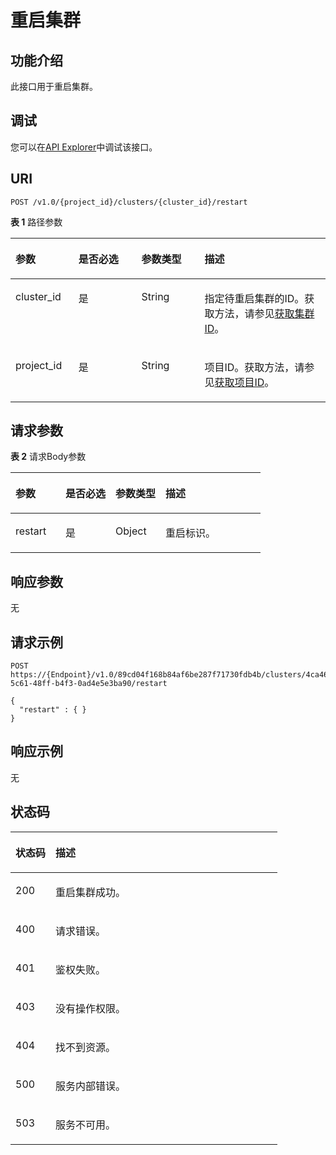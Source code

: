 # 重启集群<a name="ZH-CN_TOPIC_0000001387501952"></a>

## 功能介绍<a name="section165379017142"></a>

此接口用于重启集群。

## 调试<a name="zh-cn_topic_0000001145496635_section16191247193116"></a>

您可以在[API Explorer](https://apiexplorer.developer.huaweicloud.com/apiexplorer/doc?product=DWS&api=RestartCluster)中调试该接口。

## URI<a name="section19538150141418"></a>

```
POST /v1.0/{project_id}/clusters/{cluster_id}/restart
```

**表 1**  路径参数

<a name="table1054014041410"></a>
<table><thead align="left"><tr id="row353970171414"><th class="cellrowborder" valign="top" width="20%" id="mcps1.2.5.1.1"><p id="p854117015149"><a name="p854117015149"></a><a name="p854117015149"></a>参数</p>
</th>
<th class="cellrowborder" valign="top" width="20%" id="mcps1.2.5.1.2"><p id="p16541108145"><a name="p16541108145"></a><a name="p16541108145"></a>是否必选</p>
</th>
<th class="cellrowborder" valign="top" width="20%" id="mcps1.2.5.1.3"><p id="p165424021412"><a name="p165424021412"></a><a name="p165424021412"></a>参数类型</p>
</th>
<th class="cellrowborder" valign="top" width="40%" id="mcps1.2.5.1.4"><p id="p115425015141"><a name="p115425015141"></a><a name="p115425015141"></a>描述</p>
</th>
</tr>
</thead>
<tbody><tr id="row2539140181411"><td class="cellrowborder" valign="top" width="20%" headers="mcps1.2.5.1.1 "><p id="p954218011144"><a name="p954218011144"></a><a name="p954218011144"></a>cluster_id</p>
</td>
<td class="cellrowborder" valign="top" width="20%" headers="mcps1.2.5.1.2 "><p id="p454312031417"><a name="p454312031417"></a><a name="p454312031417"></a>是</p>
</td>
<td class="cellrowborder" valign="top" width="20%" headers="mcps1.2.5.1.3 "><p id="p16543707142"><a name="p16543707142"></a><a name="p16543707142"></a>String</p>
</td>
<td class="cellrowborder" valign="top" width="40%" headers="mcps1.2.5.1.4 "><p id="p154418001416"><a name="p154418001416"></a><a name="p154418001416"></a>指定待重启集群的ID。获取方法，请参见<a href="获取集群ID.md">获取集群ID</a>。</p>
</td>
</tr>
<tr id="row20540110151411"><td class="cellrowborder" valign="top" width="20%" headers="mcps1.2.5.1.1 "><p id="p1554420101413"><a name="p1554420101413"></a><a name="p1554420101413"></a>project_id</p>
</td>
<td class="cellrowborder" valign="top" width="20%" headers="mcps1.2.5.1.2 "><p id="p5545706143"><a name="p5545706143"></a><a name="p5545706143"></a>是</p>
</td>
<td class="cellrowborder" valign="top" width="20%" headers="mcps1.2.5.1.3 "><p id="p15545160191415"><a name="p15545160191415"></a><a name="p15545160191415"></a>String</p>
</td>
<td class="cellrowborder" valign="top" width="40%" headers="mcps1.2.5.1.4 "><p id="p115461905145"><a name="p115461905145"></a><a name="p115461905145"></a>项目ID。获取方法，请参见<a href="获取项目ID.md">获取项目ID</a>。</p>
</td>
</tr>
</tbody>
</table>

## 请求参数<a name="section15461304143"></a>

**表 2**  请求Body参数

<a name="zh-cn_topic_0000001437658177_request_RestartClusterRequestBody"></a>
<table><thead align="left"><tr id="row75473021414"><th class="cellrowborder" valign="top" width="20%" id="mcps1.2.5.1.1"><p id="p155491081419"><a name="p155491081419"></a><a name="p155491081419"></a>参数</p>
</th>
<th class="cellrowborder" valign="top" width="20%" id="mcps1.2.5.1.2"><p id="p2550110171412"><a name="p2550110171412"></a><a name="p2550110171412"></a>是否必选</p>
</th>
<th class="cellrowborder" valign="top" width="20%" id="mcps1.2.5.1.3"><p id="p125502008142"><a name="p125502008142"></a><a name="p125502008142"></a>参数类型</p>
</th>
<th class="cellrowborder" valign="top" width="40%" id="mcps1.2.5.1.4"><p id="p2055112071418"><a name="p2055112071418"></a><a name="p2055112071418"></a>描述</p>
</th>
</tr>
</thead>
<tbody><tr id="row354811011418"><td class="cellrowborder" valign="top" width="20%" headers="mcps1.2.5.1.1 "><p id="p455112019141"><a name="p455112019141"></a><a name="p455112019141"></a>restart</p>
</td>
<td class="cellrowborder" valign="top" width="20%" headers="mcps1.2.5.1.2 "><p id="p1455260191410"><a name="p1455260191410"></a><a name="p1455260191410"></a>是</p>
</td>
<td class="cellrowborder" valign="top" width="20%" headers="mcps1.2.5.1.3 "><p id="p195522091418"><a name="p195522091418"></a><a name="p195522091418"></a>Object</p>
</td>
<td class="cellrowborder" valign="top" width="40%" headers="mcps1.2.5.1.4 "><p id="p1755411019148"><a name="p1755411019148"></a><a name="p1755411019148"></a>重启标识。</p>
</td>
</tr>
</tbody>
</table>

## 响应参数<a name="section05544013143"></a>

无

## 请求示例<a name="section455517012146"></a>

```
POST https://{Endpoint}/v1.0/89cd04f168b84af6be287f71730fdb4b/clusters/4ca46bf1-5c61-48ff-b4f3-0ad4e5e3ba90/restart

{
  "restart" : { }
}
```

## 响应示例<a name="section8558202144"></a>

无

## 状态码<a name="section1955914013144"></a>

<a name="zh-cn_topic_0000001437658177_status_code"></a>
<table><thead align="left"><tr id="row1156020031417"><th class="cellrowborder" valign="top" width="15%" id="mcps1.1.3.1.1"><p id="p756412010146"><a name="p756412010146"></a><a name="p756412010146"></a>状态码</p>
</th>
<th class="cellrowborder" valign="top" width="85%" id="mcps1.1.3.1.2"><p id="p1656480141411"><a name="p1656480141411"></a><a name="p1656480141411"></a>描述</p>
</th>
</tr>
</thead>
<tbody><tr id="row956010041418"><td class="cellrowborder" valign="top" width="15%" headers="mcps1.1.3.1.1 "><p id="p9565502144"><a name="p9565502144"></a><a name="p9565502144"></a>200</p>
</td>
<td class="cellrowborder" valign="top" width="85%" headers="mcps1.1.3.1.2 "><p id="p35654012149"><a name="p35654012149"></a><a name="p35654012149"></a>重启集群成功。</p>
</td>
</tr>
<tr id="row35616014142"><td class="cellrowborder" valign="top" width="15%" headers="mcps1.1.3.1.1 "><p id="p105665031411"><a name="p105665031411"></a><a name="p105665031411"></a>400</p>
</td>
<td class="cellrowborder" valign="top" width="85%" headers="mcps1.1.3.1.2 "><p id="p155665041411"><a name="p155665041411"></a><a name="p155665041411"></a>请求错误。</p>
</td>
</tr>
<tr id="row14561170161419"><td class="cellrowborder" valign="top" width="15%" headers="mcps1.1.3.1.1 "><p id="p10567140161420"><a name="p10567140161420"></a><a name="p10567140161420"></a>401</p>
</td>
<td class="cellrowborder" valign="top" width="85%" headers="mcps1.1.3.1.2 "><p id="p65678016140"><a name="p65678016140"></a><a name="p65678016140"></a>鉴权失败。</p>
</td>
</tr>
<tr id="row4561130161416"><td class="cellrowborder" valign="top" width="15%" headers="mcps1.1.3.1.1 "><p id="p456880111416"><a name="p456880111416"></a><a name="p456880111416"></a>403</p>
</td>
<td class="cellrowborder" valign="top" width="85%" headers="mcps1.1.3.1.2 "><p id="p1056916016146"><a name="p1056916016146"></a><a name="p1056916016146"></a>没有操作权限。</p>
</td>
</tr>
<tr id="row15561150181418"><td class="cellrowborder" valign="top" width="15%" headers="mcps1.1.3.1.1 "><p id="p15570170121411"><a name="p15570170121411"></a><a name="p15570170121411"></a>404</p>
</td>
<td class="cellrowborder" valign="top" width="85%" headers="mcps1.1.3.1.2 "><p id="p13570100121420"><a name="p13570100121420"></a><a name="p13570100121420"></a>找不到资源。</p>
</td>
</tr>
<tr id="row35621601146"><td class="cellrowborder" valign="top" width="15%" headers="mcps1.1.3.1.1 "><p id="p8571307149"><a name="p8571307149"></a><a name="p8571307149"></a>500</p>
</td>
<td class="cellrowborder" valign="top" width="85%" headers="mcps1.1.3.1.2 "><p id="p157140121412"><a name="p157140121412"></a><a name="p157140121412"></a>服务内部错误。</p>
</td>
</tr>
<tr id="row175621907145"><td class="cellrowborder" valign="top" width="15%" headers="mcps1.1.3.1.1 "><p id="p65727017143"><a name="p65727017143"></a><a name="p65727017143"></a>503</p>
</td>
<td class="cellrowborder" valign="top" width="85%" headers="mcps1.1.3.1.2 "><p id="p14572140121411"><a name="p14572140121411"></a><a name="p14572140121411"></a>服务不可用。</p>
</td>
</tr>
</tbody>
</table>

